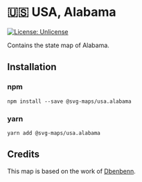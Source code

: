 # 🇺🇸 USA, Alabama

[![License: Unlicense](https://img.shields.io/badge/license-Unlicense-blue.svg)](http://unlicense.org/)

Contains the state map of Alabama.


## Installation

### npm

`npm install --save @svg-maps/usa.alabama`

### yarn

`yarn add @svg-maps/usa.alabama`

## Credits

This map is based on the work of [Dbenbenn](https://commons.wikimedia.org/wiki/User:Dbenbenn).
